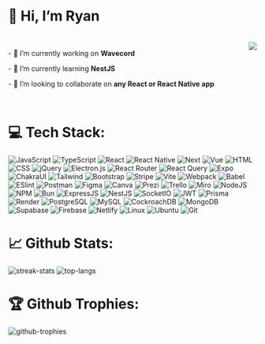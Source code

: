 ### <h1>👋 Hi, I’m Ryan</h1><br>

<img align="right" src="https://github-readme-stats.vercel.app/api?username=RayenTellissy&show_icons=true&theme=radical" />
<p>- 🔭 I’m currently working on <strong>Wavecord</strong></p>
<p>- 🌱 I’m currently learning <strong>NestJS</strong></p>
<p>- 👯 I’m looking to collaborate on <strong>any React or React Native app</strong></p>
<br>
  
# 💻 Tech Stack:
![JavaScript](https://img.shields.io/badge/Javascript-292929?style=for-the-badge&logo=javascript&logoColor=fcdd01)
![TypeScript](https://img.shields.io/badge/Typescript-3178c6?style=for-the-badge&logo=typescript&logoColor=white)
![React](https://img.shields.io/badge/react-22262f?style=for-the-badge&logo=react)
![React Native](https://img.shields.io/badge/react%20native-22262f?style=for-the-badge&logo=react)
![Next](https://img.shields.io/badge/Next-000000?style=for-the-badge&logo=next.js)
![Vue](https://img.shields.io/badge/vue-1a1a1a?style=for-the-badge&logo=vue.js)
![HTML](https://img.shields.io/badge/HTML-e34e27?style=for-the-badge&logo=html5&logoColor=white)
![CSS](https://img.shields.io/badge/css-204ce4?style=for-the-badge&logo=css3)
![jQuery](https://img.shields.io/badge/jquery-0668ad?style=for-the-badge&logo=jquery)
![Electron.js](https://img.shields.io/badge/Electron-191970?style=for-the-badge&logo=Electron&logoColor=white)
![React Router](https://img.shields.io/badge/React%20Router-e8404a?style=for-the-badge&logo=reactrouter&logoColor=white)
![React Query](https://img.shields.io/badge/-React%20Query-FF4154?style=for-the-badge&logo=react%20query&logoColor=white)
![Expo](https://img.shields.io/badge/expo-151718?style=for-the-badge&logo=expo)
![ChakraUI](https://img.shields.io/badge/chakra-%234ED1C5.svg?style=for-the-badge&logo=chakraui&logoColor=white)
![Tailwind](https://img.shields.io/badge/tailwind-38bdf8?style=for-the-badge&logo=tailwindcss&logoColor=white)
![Bootstrap](https://img.shields.io/badge/bootstrap-702cf8?style=for-the-badge&logo=bootstrap&logoColor=white)
![Stripe](https://img.shields.io/badge/stripe-7763fe?style=for-the-badge&logo=stripe&logoColor=white)
![Vite](https://img.shields.io/badge/vite-ffcc24?style=for-the-badge&logo=vite)
![Webpack](https://img.shields.io/badge/webpack-%238DD6F9?style=for-the-badge&logo=webpack&logoColor=black)
![Babel](https://img.shields.io/badge/babel-f0d853?style=for-the-badge&logo=babel&logoColor=black)
![ESlint](https://img.shields.io/badge/eslint-4a32c2?style=for-the-badge&logo=ESLINT)
![Postman](https://img.shields.io/badge/postman-ff6c37?style=for-the-badge&logo=postman&logoColor=white)
![Figma](https://img.shields.io/badge/figma-f24f1f?style=for-the-badge&logo=figma&logoColor=white)
![Canva](https://img.shields.io/badge/canva-01c5cc?style=for-the-badge&logo=canva&logoColor=white)
![Prezi](https://img.shields.io/badge/prezi-1f54eb?style=for-the-badge&logo=prezi&logoColor=white)
![Trello](https://img.shields.io/badge/trello-0165fe?style=for-the-badge&logo=trello)
![Miro](https://img.shields.io/badge/miro-ffdd33?style=for-the-badge&logo=miro&logoColor=1c1c1e)
![NodeJS](https://img.shields.io/badge/node.js-56a347?style=for-the-badge&logo=node.js&logoColor=white)
![NPM](https://img.shields.io/badge/npm-black?style=for-the-badge&logo=npm)
![Bun](https://img.shields.io/badge/Bun-%23000000.svg?style=for-the-badge&logo=bun&logoColor=white)
![ExpressJS](https://img.shields.io/badge/express-%23404d59?style=for-the-badge&logo=express&logoColor=%2361DAFB)
![NestJS](https://img.shields.io/badge/Nestjs-ea2944?style=for-the-badge&logo=nestjs)
![SocketIO](https://img.shields.io/badge/socket.io-252527?style=for-the-badge&logo=socket.io)
![JWT](https://img.shields.io/badge/jwt-black?style=for-the-badge&logo=jsonwebtokens&logoColor=fa005b)
![Prisma](https://img.shields.io/badge/Prisma-1f1f1f?style=for-the-badge&logo=Prisma&logoColor=16a394)
![Render](https://img.shields.io/badge/render-black?style=for-the-badge&logo=render)
![PostgreSQL](https://img.shields.io/badge/postgresql-0064a5?style=for-the-badge&logo=postgresql&logoColor=white)
![MySQL](https://img.shields.io/badge/mysql-3e6f92?style=for-the-badge&logo=mysql&logoColor=white)
![CockroachDB](https://img.shields.io/badge/CockroachDB-6933FF?style=for-the-badge&logo=Cockroach%20Labs&logoColor=white)
![MongoDB](https://img.shields.io/badge/mongodb-4ea94b?style=for-the-badge&logo=mongodb&logoColor=white)
![Supabase](https://img.shields.io/badge/supabase-36a472?style=for-the-badge&logo=supabase&logoColor=white)
![Firebase](https://img.shields.io/badge/firebase-faa81a?style=for-the-badge&logo=firebase&logoColor=white)
![Netlify](https://img.shields.io/badge/netlify-black?style=for-the-badge&logo=netlify)
![Linux](https://img.shields.io/badge/linux-fdc625?style=for-the-badge&logo=linux&logoColor=black)
![Ubuntu](https://img.shields.io/badge/Ubuntu-E95420?style=for-the-badge&logo=ubuntu&logoColor=white)
![Git](https://img.shields.io/badge/git-%23F05033.svg?style=for-the-badge&logo=git&logoColor=white)

# 📈 Github Stats:
![streak-stats](https://github-readme-streak-stats.herokuapp.com/?user=RayenTellissy&theme=dark&hide_border=true)
![top-langs](https://github-readme-stats.vercel.app/api/top-langs/?username=RayenTellissy&theme=dark&hide_border=true&include_all_commits=true&count_private=true&layout=compact)
# 🏆 Github Trophies:
![github-trophies](https://github-profile-trophy.vercel.app/?username=RayenTellissy&theme=discord&no-frame=true&no-bg=true&margin-w=4)
